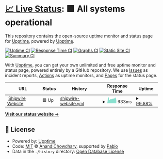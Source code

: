 # [📈 Live Status](https://shipwire.com): <!--live status--> **🟩 All systems operational**

This repository contains the open-source uptime monitor and status page for [Upptime](https://upptime.js.org), powered by [Upptime](https://github.com/upptime/upptime).

[![Uptime CI](https://github.com/sw-status-poc/uptime/workflows/Uptime%20CI/badge.svg)](https://github.com/sw-status-poc/uptime/actions?query=workflow%3A%22Uptime+CI%22)
[![Response Time CI](https://github.com/sw-status-poc/uptime/workflows/Response%20Time%20CI/badge.svg)](https://github.com/sw-status-poc/uptime/actions?query=workflow%3A%22Response+Time+CI%22)
[![Graphs CI](https://github.com/sw-status-poc/uptime/workflows/Graphs%20CI/badge.svg)](https://github.com/sw-status-poc/uptime/actions?query=workflow%3A%22Graphs+CI%22)
[![Static Site CI](https://github.com/sw-status-poc/uptime/workflows/Static%20Site%20CI/badge.svg)](https://github.com/sw-status-poc/uptime/actions?query=workflow%3A%22Static+Site+CI%22)
[![Summary CI](https://github.com/sw-status-poc/uptime/workflows/Summary%20CI/badge.svg)](https://github.com/sw-status-poc/uptime/actions?query=workflow%3A%22Summary+CI%22)

With [Upptime](https://upptime.js.org), you can get your own unlimited and free uptime monitor and status page, powered entirely by a GitHub repository. We use [Issues](https://github.com/upptime/upptime/issues) as incident reports, [Actions](https://github.com/sw-status-poc/uptime/actions) as uptime monitors, and [Pages](https://shipwire.com) for the status page.

<!--start: status pages-->
<!-- This summary is generated by Upptime (https://github.com/upptime/upptime) -->
<!-- Do not edit this manually, your changes will be overwritten -->
<!-- prettier-ignore -->
| URL | Status | History | Response Time | Uptime |
| --- | ------ | ------- | ------------- | ------ |
| <img alt="" src="https://icons.duckduckgo.com/ip3/www.shipwire.com.ico" height="13"> [Shipwire Website](https://www.shipwire.com) | 🟩 Up | [shipwire-website.yml](https://github.com/sw-status-poc/uptime/commits/HEAD/history/shipwire-website.yml) | <details><summary><img alt="Response time graph" src="./graphs/shipwire-website/response-time-week.png" height="20"> 633ms</summary><br><a href="https://sw-status-poc.github.io/uptime/history/shipwire-website"><img alt="Response time 729" src="https://img.shields.io/endpoint?url=https%3A%2F%2Fraw.githubusercontent.com%2Fsw-status-poc%2Fuptime%2FHEAD%2Fapi%2Fshipwire-website%2Fresponse-time.json"></a><br><a href="https://sw-status-poc.github.io/uptime/history/shipwire-website"><img alt="24-hour response time 781" src="https://img.shields.io/endpoint?url=https%3A%2F%2Fraw.githubusercontent.com%2Fsw-status-poc%2Fuptime%2FHEAD%2Fapi%2Fshipwire-website%2Fresponse-time-day.json"></a><br><a href="https://sw-status-poc.github.io/uptime/history/shipwire-website"><img alt="7-day response time 633" src="https://img.shields.io/endpoint?url=https%3A%2F%2Fraw.githubusercontent.com%2Fsw-status-poc%2Fuptime%2FHEAD%2Fapi%2Fshipwire-website%2Fresponse-time-week.json"></a><br><a href="https://sw-status-poc.github.io/uptime/history/shipwire-website"><img alt="30-day response time 687" src="https://img.shields.io/endpoint?url=https%3A%2F%2Fraw.githubusercontent.com%2Fsw-status-poc%2Fuptime%2FHEAD%2Fapi%2Fshipwire-website%2Fresponse-time-month.json"></a><br><a href="https://sw-status-poc.github.io/uptime/history/shipwire-website"><img alt="1-year response time 729" src="https://img.shields.io/endpoint?url=https%3A%2F%2Fraw.githubusercontent.com%2Fsw-status-poc%2Fuptime%2FHEAD%2Fapi%2Fshipwire-website%2Fresponse-time-year.json"></a></details> | <details><summary><a href="https://sw-status-poc.github.io/uptime/history/shipwire-website">99.88%</a></summary><a href="https://sw-status-poc.github.io/uptime/history/shipwire-website"><img alt="All-time uptime 99.99%" src="https://img.shields.io/endpoint?url=https%3A%2F%2Fraw.githubusercontent.com%2Fsw-status-poc%2Fuptime%2FHEAD%2Fapi%2Fshipwire-website%2Fuptime.json"></a><br><a href="https://sw-status-poc.github.io/uptime/history/shipwire-website"><img alt="24-hour uptime 100.00%" src="https://img.shields.io/endpoint?url=https%3A%2F%2Fraw.githubusercontent.com%2Fsw-status-poc%2Fuptime%2FHEAD%2Fapi%2Fshipwire-website%2Fuptime-day.json"></a><br><a href="https://sw-status-poc.github.io/uptime/history/shipwire-website"><img alt="7-day uptime 99.88%" src="https://img.shields.io/endpoint?url=https%3A%2F%2Fraw.githubusercontent.com%2Fsw-status-poc%2Fuptime%2FHEAD%2Fapi%2Fshipwire-website%2Fuptime-week.json"></a><br><a href="https://sw-status-poc.github.io/uptime/history/shipwire-website"><img alt="30-day uptime 99.97%" src="https://img.shields.io/endpoint?url=https%3A%2F%2Fraw.githubusercontent.com%2Fsw-status-poc%2Fuptime%2FHEAD%2Fapi%2Fshipwire-website%2Fuptime-month.json"></a><br><a href="https://sw-status-poc.github.io/uptime/history/shipwire-website"><img alt="1-year uptime 99.99%" src="https://img.shields.io/endpoint?url=https%3A%2F%2Fraw.githubusercontent.com%2Fsw-status-poc%2Fuptime%2FHEAD%2Fapi%2Fshipwire-website%2Fuptime-year.json"></a></details>

<!--end: status pages-->

[**Visit our status website →**](https://shipwire.com)

## 📄 License

- Powered by: [Upptime](https://github.com/upptime/upptime)
- Code: [MIT](./LICENSE) © [Anand Chowdhary](https://anandchowdhary.com), supported by [Pabio](https://pabio.com)
- Data in the `./history` directory: [Open Database License](https://opendatacommons.org/licenses/odbl/1-0/)
